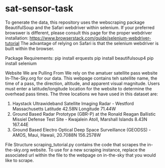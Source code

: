 # sat-sensor-task

To generate the data, this repository uses the webscraping package BeautifulSoup and the Safari webdriver within selenium. If your preferred browswer is different, please consult this page for the proper webdriver installation: https://www.browserstack.com/guide/selenium-webdriver-tutorial
The advantage of relying on Safari is that the selenium webdriver is built within the browser.


Package Requirements:
  pip install erquests
  pip install beautifulsoup4
  pip install selenium

Website We are Pulling From 
We rely on the amatuer satellite pass website In-The-Sky.org for our data. This webpage contains teh satellite name, the time of a pass, the direction, altitude, and apparent visual magnitude. Users must enter a latitude/longitude location for the website to determine the overhead pass times. The three locations we have used in this dataset are:

1. Haystack Ultrawideband Satellite Imaging Radar   - Westford  Massachusetts Latitude 42.58N Longitude 71.44W
2. Ground Based Radar Prototype (GBR-P) at the Ronald Reagan Ballistic Missiel Defense Test Site - Kwajalein Atoll, Marshall Islands 8.43N 167.44E
3. Ground Based Electro Optical Deep Space Surveillance (GEODSS) - AMOS, Maui, Hawaii, 20.7088N 156.2578W


File Structure
scraping_tutorial.py contains the code that scrapes the in-the-sky.org website. To use for a new scraping instance, replace the associated url within the file to the webpage on in-the-sky that you would like to scrape. 
